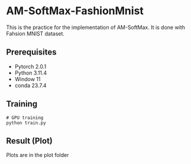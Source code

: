 # AM-SoftMax-FashionMnist

This is the practice for the implementation of AM-SoftMax. It is done with Fahsion MNIST dataset.

## Prerequisites
- Pytorch 2.0.1
- Python 3.11.4
- Window 11
- conda 23.7.4

## Training
```
# GPU training
python train.py
```

## Result (Plot)

Plots are in the plot folder

